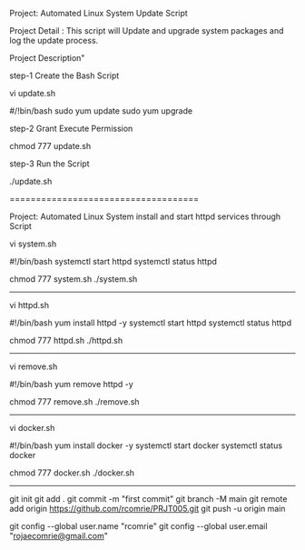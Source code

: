 Project: Automated Linux System Update Script

Project Detail : This script will Update and upgrade system packages and log the update process.

Project Description"

step-1  Create the Bash Script

vi update.sh

#/!bin/bash
sudo yum  update
sudo yum  upgrade




step-2 Grant Execute Permission

chmod 777 update.sh



step-3  Run the Script

./update.sh


====================================

Project: Automated Linux System install and start httpd services through Script


vi system.sh

#!/bin/bash
systemctl start httpd
systemctl status httpd

chmod 777 system.sh
./system.sh


-------------------------------------------------

vi httpd.sh

#!/bin/bash
yum install httpd -y
systemctl start httpd
systemctl status httpd

chmod 777 httpd.sh
./httpd.sh

---------------------------------------------------

vi remove.sh

#!/bin/bash
yum remove httpd -y

chmod 777 remove.sh
./remove.sh

-------------------------------------------------------

vi docker.sh

#!/bin/bash
yum install docker -y
systemctl start docker
systemctl status docker

chmod 777 docker.sh
./docker.sh


--------------------------------------------------------

git init
git add .
git commit -m "first commit"
git branch -M main
git remote add origin https://github.com/rcomrie/PRJT005.git
git push -u origin main

git config --global user.name "rcomrie"
git config --global user.email "rojaecomrie@gmail.com"

